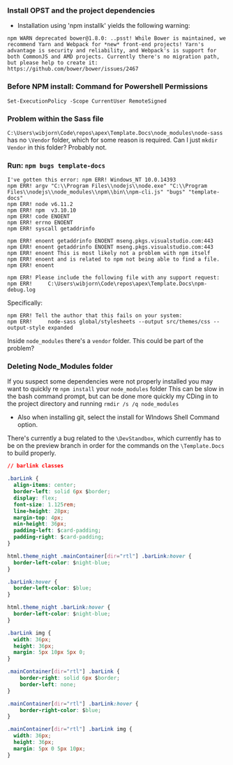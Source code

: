 ### Install OPST and the project dependencies
- Installation using 'npm installk' yields the following warning: 
```
npm WARN deprecated bower@1.8.0: ..psst! While Bower is maintained, we recommend Yarn and Webpack for *new* front-end projects! Yarn's advantage is security and reliability, and Webpack's is support for both CommonJS and AMD projects. Currently there's no migration path, but please help to create it: https://github.com/bower/bower/issues/2467
```



### Before NPM install: Command for Powershell Permissions
`Set-ExecutionPolicy -Scope CurrentUser RemoteSigned`

### Problem within the Sass file
`C:\Users\wibjorn\Code\repos\apex\Template.Docs\node_modules\node-sass` has no `\Vendor` folder, which for some reason is required. Can I just `mkdir Vendor` in this folder? Probably not.

### Run: `npm bugs template-docs`
```
I've gotten this error: npm ERR! Windows_NT 10.0.14393
npm ERR! argv "C:\\Program Files\\nodejs\\node.exe" "C:\\Program Files\\nodejs\\node_modules\\npm\\bin\\npm-cli.js" "bugs" "template-docs"
npm ERR! node v6.11.2
npm ERR! npm  v3.10.10
npm ERR! code ENOENT
npm ERR! errno ENOENT
npm ERR! syscall getaddrinfo

npm ERR! enoent getaddrinfo ENOENT mseng.pkgs.visualstudio.com:443
npm ERR! enoent getaddrinfo ENOENT mseng.pkgs.visualstudio.com:443
npm ERR! enoent This is most likely not a problem with npm itself
npm ERR! enoent and is related to npm not being able to find a file.
npm ERR! enoent

npm ERR! Please include the following file with any support request:
npm ERR!     C:\Users\wibjorn\Code\repos\apex\Template.Docs\npm-debug.log
```


Specifically: 

```
npm ERR! Tell the author that this fails on your system:
npm ERR!     node-sass global/stylesheets --output src/themes/css --output-style expanded
```


Inside `node_modules` there's a `vendor` folder. This could be part of the problem?


### Deleting Node_Modules folder
If you suspect some dependencies were not properly installed you may want to quickly re `npm install` your `node_modules` folder
This can be slow in the bash command prompt, but can be done more quickly my CDing in to the project directory and running `rmdir /s /q node_modules`

- Also when installing git, select the install for WIndows Shell Command option.


There's currently a bug related to the `\DevStandbox`, which currently has to be on the preview branch in order for the commands on the `\Template.Docs` to build properly.




```css
// barlink classes

.barLink {
  align-items: center;
  border-left: solid 6px $border;
  display: flex;
  font-size: 1.125rem;
  line-height: 28px;
  margin-top: 4px;
  min-height: 36px;
  padding-left: $card-padding;
  padding-right: $card-padding;
}

html.theme_night .mainContainer[dir="rtl"] .barLink:hover {
  border-left-color: $night-blue;
}

.barLink:hover {
  border-left-color: $blue;
}

html.theme_night .barLink:hover {
  border-left-color: $night-blue;
}

.barLink img {
  width: 36px;
  height: 36px;
  margin: 5px 10px 5px 0;
}

.mainContainer[dir="rtl"] .barLink {
	border-right: solid 6px $border;
	border-left: none;
}

.mainContainer[dir="rtl"] .barLink:hover {
  	border-right-color: $blue;
}

.mainContainer[dir="rtl"] .barLink img {
  width: 36px;
  height: 36px;
  margin: 5px 0 5px 10px;
}

```